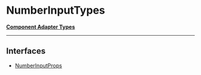 # NumberInputTypes

[**Component Adapter Types**](component-inventory.md)

***

## Interfaces

- [NumberInputProps](NumberInput.NumberInputTypes.Interface.NumberInputProps.md)
